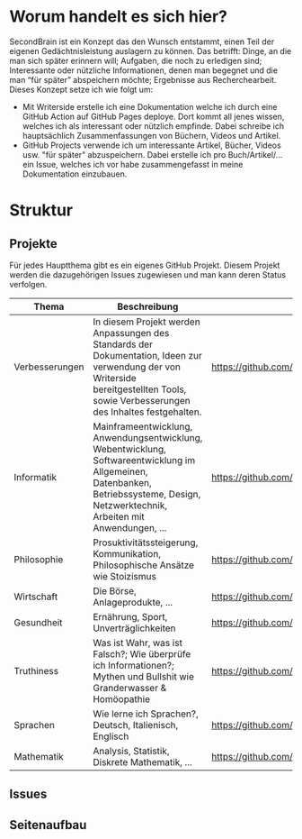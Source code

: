 # Worum handelt es sich hier?
SecondBrain ist ein Konzept das den Wunsch entstammt, einen Teil der eigenen Gedächtnisleistung auslagern zu können. Das betrifft: Dinge, an die man sich später erinnern will; Aufgaben, die noch zu erledigen sind; Interessante oder nützliche Informationen, denen man begegnet und die man “für später” abspeichern möchte; Ergebnisse aus Recherchearbeit. Dieses Konzept setze ich wie folgt um:
 - Mit Writerside erstelle ich eine Dokumentation welche ich durch eine GitHub Action auf GitHub Pages deploye. Dort kommt all jenes wissen, welches ich als interessant oder nützlich empfinde. Dabei schreibe ich hauptsächlich Zusammenfassungen von Büchern, Videos und Artikel. 
 - GitHub Projects verwende ich um interessante Artikel, Bücher, Videos usw. "für später" abzuspeichern. Dabei erstelle ich pro Buch/Artikel/... ein Issue, welches ich vor habe zusammengefasst in meine Dokumentation einzubauen.

# Struktur
## Projekte
Für jedes Hauptthema gibt es ein eigenes GitHub Projekt. Diesem Projekt werden die dazugehörigen Issues zugewiesen und man kann deren Status verfolgen.

| Thema | Beschreibung | Link |
|-------|--------------|------|
| Verbesserungen | In diesem Projekt werden Anpassungen des Standards der Dokumentation, Ideen zur verwendung der von Writerside bereitgestellten Tools, sowie Verbesserungen des Inhaltes festgehalten.  | https://github.com/users/FelixRizzolli/projects/3 |
| Informatik | Mainframeentwicklung, Anwendungsentwicklung, Webentwicklung, Softwareentwicklung im Allgemeinen, Datenbanken, Betriebssysteme, Design, Netzwerktechnik, Arbeiten mit Anwendungen, ... | https://github.com/users/FelixRizzolli/projects/4 |
| Philosophie | Prosuktivitätssteigerung, Kommunikation, Philosophische Ansätze wie Stoizismus | https://github.com/users/FelixRizzolli/projects/6 |
| Wirtschaft | Die Börse, Anlageprodukte, ... | https://github.com/users/FelixRizzolli/projects/7 |
| Gesundheit | Ernährung, Sport, Unverträglichkeiten | https://github.com/users/FelixRizzolli/projects/10 |
| Truthiness | Was ist Wahr, was ist Falsch?; Wie überprüfe ich Informationen?; Mythen und Bullshit wie Granderwasser & Homöopathie | https://github.com/users/FelixRizzolli/projects/11 |
| Sprachen | Wie lerne ich Sprachen?, Deutsch, Italienisch, Englisch | https://github.com/users/FelixRizzolli/projects/8 |
| Mathematik | Analysis, Statistik, Diskrete Mathematik, ... | https://github.com/users/FelixRizzolli/projects/5 |

## Issues

## Seitenaufbau
